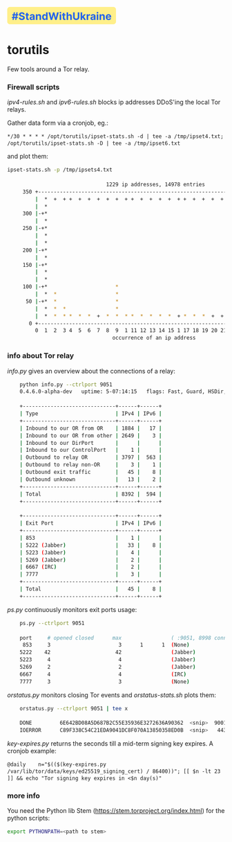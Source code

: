 [![StandWithUkraine](https://raw.githubusercontent.com/vshymanskyy/StandWithUkraine/main/badges/StandWithUkraine.svg)](https://github.com/vshymanskyy/StandWithUkraine/blob/main/docs/README.md)

# torutils
Few tools around a Tor relay.

### Firewall scripts
*ipv4-rules.sh* and *ipv6-rules.sh* blocks ip addresses DDoS'ing the local Tor relays.

Gather data form via a cronjob, eg.:

```crontab
*/30 * * * * /opt/torutils/ipset-stats.sh -d | tee -a /tmp/ipset4.txt; /opt/torutils/ipset-stats.sh -D | tee -a /tmp/ipset6.txt
```
and plot them:

```bash
ipset-stats.sh -p /tmp/ipsets4.txt

                                1229 ip addresses, 14978 entries
     350 +----------------------------------------------------------------------------+
         |  *  +  + +  +  +  +  +  +  + +  +  +  +  +  + +  +  +  +  +  +  + +  +  +  |
         |  *                                                                      *  |
     300 |-+*                                                                      *+-|
         |  *                                                                      *  |
     250 |-+*                                                                      *+-|
         |  *                                                                      *  |
         |  *                                                                      *  |
     200 |-+*                                                                      *+-|
         |  *                                                                      *  |
     150 |-+*                                                                      *+-|
         |  *                                                                      *  |
         |  *                                                                      *  |
     100 |-+*                      *                                               *+-|
         |  *  *                   *                                               *  |
      50 |-+*  *                   *                                               *+-|
         |  *  *  *                *                                         *  *  *  |
         |  *  *  * *  *  *  +  *  *  * *  *  *  *  *  + *  *  *  +  +  +  * *  *  *  |
       0 +----------------------------------------------------------------------------+
         0  1  2  3 4  5  6  7  8  9  1 11 12 13 14 15 1 17 18 19 20 21 22 2 24 25 26 27
                                  occurrence of an ip address
```

### info about Tor relay

*info.py* gives an overview about the connections of a relay:

```bash
    python info.py --ctrlport 9051
    0.4.6.0-alpha-dev   uptime: 5-07:14:15   flags: Fast, Guard, HSDir, Running, Stable, V2Dir, Valid

    +------------------------------+------+------+
    | Type                         | IPv4 | IPv6 |
    +------------------------------+------+------+
    | Inbound to our OR from OR    | 1884 |   17 |
    | Inbound to our OR from other | 2649 |    3 |
    | Inbound to our DirPort       |      |      |
    | Inbound to our ControlPort   |    1 |      |
    | Outbound to relay OR         | 3797 |  563 |
    | Outbound to relay non-OR     |    3 |    1 |
    | Outbound exit traffic        |   45 |    8 |
    | Outbound unknown             |   13 |    2 |
    +------------------------------+------+------+
    | Total                        | 8392 |  594 |
    +------------------------------+------+------+

    +------------------------------+------+------+
    | Exit Port                    | IPv4 | IPv6 |
    +------------------------------+------+------+
    | 853                          |    1 |      |
    | 5222 (Jabber)                |   33 |    8 |
    | 5223 (Jabber)                |    4 |      |
    | 5269 (Jabber)                |    2 |      |
    | 6667 (IRC)                   |    2 |      |
    | 7777                         |    3 |      |
    +------------------------------+------+------+
    | Total                        |   45 |    8 |
    +------------------------------+------+------+
```
*ps.py* continuously monitors exit ports usage:

```bash
    ps.py --ctrlport 9051

    port     # opened closed      max                ( :9051, 8998 conns 0.28 sec )
     853     3                      3      1      1  (None)
    5222    42                     42                (Jabber)
    5223     4                      4                (Jabber)
    5269     2                      2                (Jabber)
    6667     4                      4                (IRC)
    7777     3                      3                (None)
```

*orstatus.py* monitors closing Tor events and *orstatus-stats.sh* plots them:

```bash
    orstatus.py --ctrlport 9051 | tee x

    DONE         6E642BD08A5D687B2C55E35936E3272636A90362  <snip>  9001 v4 0.3.5.11
    IOERROR      C89F338C54C21EDA9041DC8F070A13850358ED0B  <snip>   443 v4 0.4.3.5
```
*key-expires.py* returns the seconds till a mid-term signing key expires. A cronjob example:

```crontab
@daily    n="$(($(key-expires.py /var/lib/tor/data/keys/ed25519_signing_cert) / 86400))"; [[ $n -lt 23 ]] && echo "Tor signing key expires in <$n day(s)"
```
### more info
You need the Python lib Stem (https://stem.torproject.org/index.html) for the python scripts:

```bash
export PYTHONPATH=<path to stem>
```

